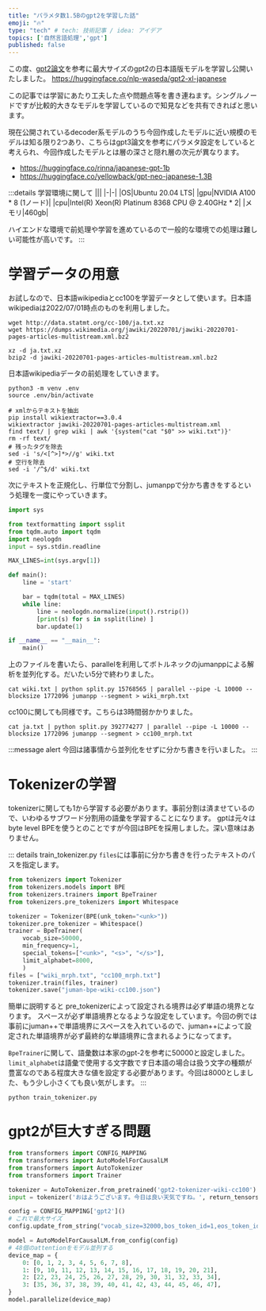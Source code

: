 ```yaml
---
title: "パラメタ数1.5Bのgpt2を学習した話"
emoji: "🔥"
type: "tech" # tech: 技術記事 / idea: アイデア
topics: ['自然言語処理','gpt']
published: false
---
```


この度、[gpt2論文](https://paperswithcode.com/paper/language-models-are-unsupervised-multitask)を参考に最大サイズのgpt2の日本語版モデルを学習し公開いたしました。
https://huggingface.co/nlp-waseda/gpt2-xl-japanese

この記事では学習にあたり工夫した点や問題点等を書き連ねます。シングルノードですが比較的大きなモデルを学習しているので知見などを共有できればと思います。

現在公開されているdecoder系モデルのうち今回作成したモデルに近い規模のモデルは知る限り2つあり、こちらはgpt3論文を参考にパラメタ設定をしていると考えられ、今回作成したモデルとは層の深さと隠れ層の次元が異なります。
- https://huggingface.co/rinna/japanese-gpt-1b
- https://huggingface.co/yellowback/gpt-neo-japanese-1.3B


:::details 学習環境に関して
|||
|-|-|
|OS|Ubuntu 20.04 LTS|
|gpu|NVIDIA A100 * 8 (1ノード)|
|cpu|Intel(R) Xeon(R) Platinum 8368 CPU @ 2.40GHz * 2|
|メモリ|460gb|

ハイエンドな環境で前処理や学習を進めているので一般的な環境での処理は難しい可能性が高いです。
:::

# 学習データの用意
お試しなので、日本語wikipediaとcc100を学習データとして使います。日本語wikipediaは2022/07/01時点のものを利用しました。
```shell
wget http://data.statmt.org/cc-100/ja.txt.xz
wget https://dumps.wikimedia.org/jawiki/20220701/jawiki-20220701-pages-articles-multistream.xml.bz2

xz -d ja.txt.xz
bzip2 -d jawiki-20220701-pages-articles-multistream.xml.bz2
```

日本語wikipediaデータの前処理をしていきます。
```shell
python3 -m venv .env
source .env/bin/activate

# xmlからテキストを抽出
pip install wikiextractor==3.0.4
wikiextractor jawiki-20220701-pages-articles-multistream.xml
find text/ | grep wiki | awk '{system("cat "$0" >> wiki.txt")}'
rm -rf text/
# 残ったタグを除去
sed -i 's/<[^>]*>//g' wiki.txt
# 空行を除去
sed -i '/^$/d' wiki.txt
```

次にテキストを正規化し、行単位で分割し、jumanppで分かち書きをするという処理を一度にやっていきます。


```python:split.py
import sys

from textformatting import ssplit
from tqdm.auto import tqdm
import neologdn
input = sys.stdin.readline

MAX_LINES=int(sys.argv[1])

def main():
    line = 'start'

    bar = tqdm(total = MAX_LINES)
    while line:
        line = neologdn.normalize(input().rstrip())
        [print(s) for s in ssplit(line) ]
        bar.update(1)

if __name__ == "__main__":
    main()

```

上のファイルを書いたら、parallelを利用してボトルネックのjumanppによる解析を並列化する。だいたい5分で終わりました。

```shell
cat wiki.txt | python split.py 15768565 | parallel --pipe -L 10000 --blocksize 1772096 jumanpp --segment > wiki_mrph.txt
```

cc100に関しても同様です。こちらは3時間弱かかりました。
```shell
cat ja.txt | python split.py 392774277 | parallel --pipe -L 10000 --blocksize 1772096 jumanpp --segment > cc100_mrph.txt
```

:::message alert
今回は諸事情から並列化をせずに分かち書きを行いました。
:::

# Tokenizerの学習
tokenizerに関しても1から学習する必要があります。事前分割は済ませているので、いわゆるサブワード分割用の語彙を学習することになります。
gptは元々はbyte level BPEを使うとのことですが今回はBPEを採用しました。深い意味はありません。

::: details train_tokenizer.py
`files`には事前に分かち書きを行ったテキストのパスを指定します。

```python:train_tokenizer.py
from tokenizers import Tokenizer
from tokenizers.models import BPE
from tokenizers.trainers import BpeTrainer
from tokenizers.pre_tokenizers import Whitespace

tokenizer = Tokenizer(BPE(unk_token="<unk>"))
tokenizer.pre_tokenizer = Whitespace()
trainer = BpeTrainer(
    vocab_size=50000,
    min_frequency=1,
    special_tokens=["<unk>", "<s>", "</s>"],
    limit_alphabet=8000,
    )
files = ["wiki_mrph.txt", "cc100_mrph.txt"]
tokenizer.train(files, trainer)
tokenizer.save("juman-bpe-wiki-cc100.json")
```

簡単に説明すると
pre_tokenizerによって設定される境界は必ず単語の境界となります。 スペースが必ず単語境界となるような設定をしています。今回の例では事前にjuman++で単語境界にスペースを入れているので、juman++によって設定された単語境界が必ず最終的な単語境界に含まれるようになってます。

`BpeTrainer`に関して、語彙数は本家のgpt-2を参考に50000と設定しました。`limit_alphabet`は語彙で使用する文字数です日本語の場合は扱う文字の種類が豊富なのである程度大きな値を設定する必要があります。今回は8000としました、もう少し小さくても良い気がします。
:::

```shell
python train_tokenizer.py
```


# gpt2が巨大すぎる問題
```python
from transformers import CONFIG_MAPPING
from transformers import AutoModelForCausalLM
from transformers import AutoTokenizer
from transformers import Trainer

tokenizer = AutoTokenizer.from_pretrained('gpt2-tokenizer-wiki-cc100')
input = tokenizer('おはようございます。今日は良い天気ですね。', return_tensors='pt')

config = CONFIG_MAPPING['gpt2']()
# これで最大サイズ
config.update_from_string("vocab_size=32000,bos_token_id=1,eos_token_id=2,n_embd=1600,n_layer=48,n_head=20")

model = AutoModelForCausalLM.from_config(config)
# 48個のattentionをモデル並列する
device_map = {
    0: [0, 1, 2, 3, 4, 5, 6, 7, 8],
    1: [9, 10, 11, 12, 13, 14, 15, 16, 17, 18, 19, 20, 21],
    2: [22, 23, 24, 25, 26, 27, 28, 29, 30, 31, 32, 33, 34],
    3: [35, 36, 37, 38, 39, 40, 41, 42, 43, 44, 45, 46, 47],
}
model.parallelize(device_map)
```